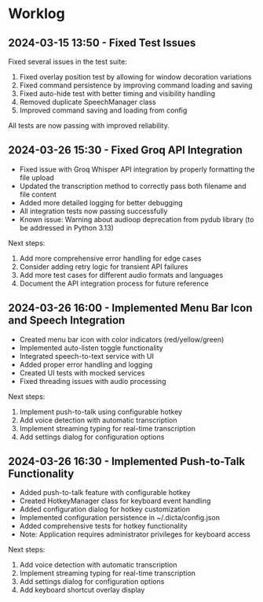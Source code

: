 # Worklog

## 2024-03-15 13:50 - Fixed Test Issues

Fixed several issues in the test suite:

1. Fixed overlay position test by allowing for window decoration variations
2. Fixed command persistence by improving command loading and saving
3. Fixed auto-hide test with better timing and visibility handling
4. Removed duplicate SpeechManager class
5. Improved command saving and loading from config

All tests are now passing with improved reliability.

## 2024-03-26 15:30 - Fixed Groq API Integration

- Fixed issue with Groq Whisper API integration by properly formatting the file upload
- Updated the transcription method to correctly pass both filename and file content
- Added more detailed logging for better debugging
- All integration tests now passing successfully
- Known issue: Warning about audioop deprecation from pydub library (to be addressed in Python 3.13)

Next steps:
1. Add more comprehensive error handling for edge cases
2. Consider adding retry logic for transient API failures
3. Add more test cases for different audio formats and languages
4. Document the API integration process for future reference

## 2024-03-26 16:00 - Implemented Menu Bar Icon and Speech Integration

- Created menu bar icon with color indicators (red/yellow/green)
- Implemented auto-listen toggle functionality
- Integrated speech-to-text service with UI
- Added proper error handling and logging
- Created UI tests with mocked services
- Fixed threading issues with audio processing

Next steps:
1. Implement push-to-talk using configurable hotkey
2. Add voice detection with automatic transcription
3. Implement streaming typing for real-time transcription
4. Add settings dialog for configuration options

## 2024-03-26 16:30 - Implemented Push-to-Talk Functionality

- Added push-to-talk feature with configurable hotkey
- Created HotkeyManager class for keyboard event handling
- Added configuration dialog for hotkey customization
- Implemented configuration persistence in ~/.dicta/config.json
- Added comprehensive tests for hotkey functionality
- Note: Application requires administrator privileges for keyboard access

Next steps:
1. Add voice detection with automatic transcription
2. Implement streaming typing for real-time transcription
3. Add settings dialog for configuration options
4. Add keyboard shortcut overlay display 